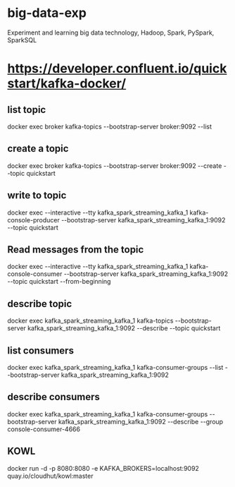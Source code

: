 # big-data-exp
Experiment and learning big data technology, Hadoop, Spark, PySpark, SparkSQL

# https://developer.confluent.io/quickstart/kafka-docker/
## list topic
docker exec broker kafka-topics --bootstrap-server broker:9092 --list
## create a topic
docker exec broker kafka-topics --bootstrap-server broker:9092 --create --topic quickstart
## write to topic
docker exec --interactive --tty kafka_spark_streaming_kafka_1 kafka-console-producer --bootstrap-server kafka_spark_streaming_kafka_1:9092 --topic quickstart
## Read messages from the topic
docker exec --interactive --tty kafka_spark_streaming_kafka_1 kafka-console-consumer --bootstrap-server kafka_spark_streaming_kafka_1:9092 --topic quickstart --from-beginning
## describe topic 
docker exec kafka_spark_streaming_kafka_1 kafka-topics --bootstrap-server kafka_spark_streaming_kafka_1:9092 --describe --topic quickstart
## list consumers
docker exec kafka_spark_streaming_kafka_1 kafka-consumer-groups --list --bootstrap-server kafka_spark_streaming_kafka_1:9092
## describe consumers
docker exec kafka_spark_streaming_kafka_1 kafka-consumer-groups --bootstrap-server kafka_spark_streaming_kafka_1:9092 --describe --group console-consumer-4666
## KOWL
docker run -d -p 8080:8080 -e KAFKA_BROKERS=localhost:9092 quay.io/cloudhut/kowl:master
